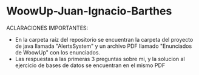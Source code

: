 # WoowUp-Juan-Ignacio-Barthes
ACLARACIONES IMPORTANTES:
* En la carpeta raíz del repositorio se encuentran la carpeta del proyecto de java llamada "AlertsSystem" y un archivo PDF llamado "Enunciados de WoowUp" con los enunciados.
* Las respuestas a las primeras 3 preguntas sobre mi, y la solucion al ejercicio de bases de datos se encuentran en el mismo PDF
 
